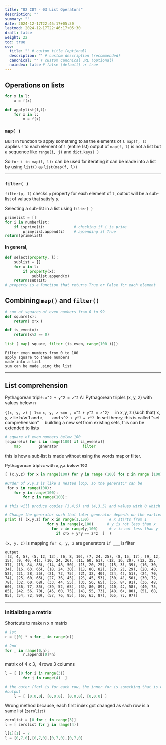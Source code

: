 ```yaml
---
title: "02 CDT - 03 List Operators"
description: ""
summary: ""
date: 2024-12-17T22:46:17+05:30
lastmod: 2024-12-17T22:46:17+05:30
draft: false
weight: 22
toc: true
seo:
  title: "" # custom title (optional)
  description: "" # custom description (recommended)
  canonical: "" # custom canonical URL (optional)
  noindex: false # false (default) or true
---
```



## Operations on lists


```python
for x in l:
    x = f(x)

def applylist(f,l):
    for x in l:
        x = f(x)
```

### `map( )`

Built in function to apply something to all the elements of `l`.
`map(f, l)` applies `f` to each element of `l` (entire list)
output of `map(f, l)` is not a list but a sequence like `range(i, j)` and `dict.keys( )`

So `for i in map(f, l):` can be used for iterating
it can be made into a list by using `list()` as  `list(map(f, l))`


_____

###  `filter( )`
`filter(p, l)` checks `p` property for each element of `l`, output will be a sub-list of values that satisfy `p`.

Selecting a sub-list in a list using `filter( )`
```python
primelist = []
for i in numberlist:
    if isprime(i):             # checking if i is prime
        primelist.append(i)    # appending if True
return(primelist)
```
#### In general,
```python
def select(property, l):
    sublist = []
    for x in l:
        if property(x):
            sublist.append(x)
    return(sublist)
# property is a function that returns True or False for each element 
```  


  
## Combining `map()` and `filter()`
```python
# sum of squares of even numbers from 0 to 99
def square(x):
    return( x*x )  

def is_even(x):
    return(x%2 == 0)
    
list ( map( square, filter (is_even, range(100 ))))
```
	Filter even numbers from 0 to 100
	apply square to these numbers
	made into a list
	sum can be made using the list


____


## List comprehension

Pythagorean triple: `x^2 + y^2 = z^2`
All Pythagorean triples (x, y, z) with values below n

`{(x, y, z) | 1<= x, y, z <=n , x^2 + y^2 = z^2}`
	    in x, y, z (such that) x, y, z lie b/w 1 and n,  
	    and `x^2 + y^2 = z^2`. In set theory, this is called "set comprehension"
	    building a new set from existing sets, this can be extended to lists

```python
# square of even numbers below 100
[square(x) for i in range(100) if is_even(x)]
    map        generator           filter
```
this is how a sub-list is made without using the words map or filter.


Pythagorean triples with x,y,z below 100
 ```python
[ (x,y,z) for x in range(100) for y in range (100) for z in range (100)               if x*x + y*y = z*z]
 
#Order of x,y,z is like a nested loop, so the generator can be
 for x in range(100):
    for y in range(100):
        for z in range(100):

# this will produce copies (3,4,5) and (4,3,5) and values with 0 which isnt a triangle

# Change the generator such that later generator depends on the earlier ones
print ([ (x,y,z) for x in range(1,100)         # x starts from 1
		            for y in range(x,100)      # y is not less than x
		              for z in range(y,100)     # z is not less than y
		                if x*x + y*y == z*z  ]  )
```

`(x, y, z)` is mapping
	`for x, y, z` are generators
		`if ___` is filter

```
output
[(3, 4, 5), (5, 12, 13), (6, 8, 10), (7, 24, 25), (8, 15, 17), (9, 12, 15), (9, 40, 41), (10, 24, 26), (11, 60, 61), (12, 16, 20), (12, 35, 37), (13, 84, 85), (14, 48, 50), (15, 20, 25), (15, 36, 39), (16, 30, 34), (16, 63, 65), (18, 24, 30), (18, 80, 82), (20, 21, 29), (20, 48, 52), (21, 28, 35), (21, 72, 75), (24, 32, 40), (24, 45, 51), (24, 70, 74), (25, 60, 65), (27, 36, 45), (28, 45, 53), (30, 40, 50), (30, 72, 78), (32, 60, 68), (33, 44, 55), (33, 56, 65), (35, 84, 91), (36, 48, 60), (36, 77, 85), (39, 52, 65), (39, 80, 89), (40, 42, 58), (40, 75, 85), (42, 56, 70), (45, 60, 75), (48, 55, 73), (48, 64, 80), (51, 68, 85), (54, 72, 90), (57, 76, 95), (60, 63, 87), (65, 72, 97)]
```


___

### Initializing a matrix

Shortcuts to make n x n matrix
```python
# 1st
r = [[0] * n for _ in range(n)]

# 2nd
for _ in range(0,n):       
        r.append([0]*n)
```

matrix of 4 x 3,  4 rows 3 columns 
```python
l = [ [0 for i in range(3)]
        for j in range(4)  ]

# the outer (for) is for each row, the inner for is something that is done
#output
	l = [ [0,0,0], [0,0,0], [0,0,0], [0,0,0] ]
```


Wrong method because, each first index got changed as each row is a same list (`zerolist`)
```python
zerolist = [0 for i in range(3)]
l = [ zerolist for j in range(4)]

l[1][1] = 7
l = [0,7,0],[0,7,0],[0,7,0],[0,7,0]
```
